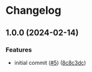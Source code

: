 # Changelog

## 1.0.0 (2024-02-14)


### Features

* initial commit ([#5](https://github.com/bvaughan-nexient/asdf-yq/issues/5)) ([8c8c3dc](https://github.com/bvaughan-nexient/asdf-yq/commit/8c8c3dc7aafbb5f9038e499db0670fdb4d9dbe37))
